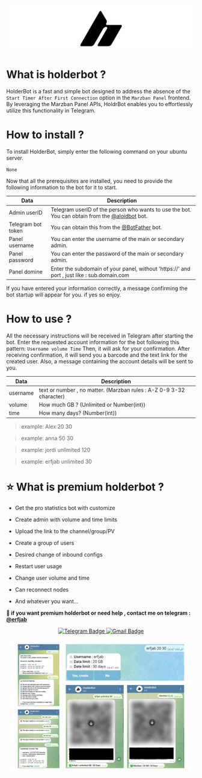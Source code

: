 ![Example Image](holderbotcover.png)

# What is holderbot ?
HolderBot is a fast and simple bot designed to address the absence of the `Start Timer After First Connection` option in the `Marzban Panel` frontend. By leveraging the Marzban Panel APIs, HoldrBot enables you to effortlessly utilize this functionality in Telegram.
# How to install ?
To install HolderBot, simply enter the following command on your ubuntu server.
```
None
```
Now that all the prerequisites are installed, you need to provide the following information to the bot for it to start.

| Data | Description |
| --- | --- |
| Admin userID | Telegram userID of the person who wants to use the bot. You can obtain from the [@aloidbot](https://t.me/aloidbot) bot. |
| Telegram bot token | You can obtain this from the [@BotFather](https://t.me/botfather)  bot. |
| Panel username | You can enter the username of the main or secondary admin. |
| Panel password | You can enter the password of the main or secondary admin. |
| Panel domine | Enter the subdomain of your panel, without 'https://' and port , just like : sub.domain.com |


If you have entered your information correctly, a message confirming the bot startup will appear for you. if yes so enjoy.
# How to use ?
All the necessary instructions will be received in Telegram after starting the bot. Enter the requested account information for the bot following this pattern: `Username volume Time` Then, it will ask for your confirmation. After receiving confirmation, it will send you a barcode and the text link for the created user. Also, a message containing the account details will be sent to you.

| Data | Description |
| --- | --- |
| username | text or number , no matter. (Marzban rules : A-Z 0-9 3-32 character) |
| volume | How much GB ? (Unlimited or Number(int))|
| time | How many days? (Number(int))|

> example: Alex 20 30

> example: anna 50 30

> example: jordi unlimited 120

> example: erfjab unlimited 30 

# ⭐ What is premium holderbot ?
+ Get the pro statistics bot with customize

+ Create admin with volume and time limits

+ Upload the link to the channel/group/PV

+ Create a group of users

+ Desired change of inbound configs
  
+ Restart user usage

+ Change user volume and time

+ Can reconnect nodes

+ And whatever you want...

**💬 if you want premium holderbot or need help , contact me on telegram : [@erfjab](https://t.me/erfjab)**

<p align="center">
  <a target="_blank" href="https://t.me/erfjab">
    <img alt="Telegram Badge" src="https://img.shields.io/badge/erfjab-Telegramlink?style=for-the-badge&logo=telegram&logoColor=white&color=blue&link=https%3A%2F%2Ft.me%2Ferfjab&link=https%3A%2F%2Ft.me%2Ferfjab">
  </a>
  <a target="_blank" href="mailto:erfjab@gmail.com">
    <img alt="Gmail Badge" src="https://img.shields.io/badge/erfjab-gmaillink?style=for-the-badge&logo=gmail&logoColor=white&color=red&link=https%3A%2F%2Ft.me%2Ferfjab">
  </a>
</p>



![Example Image](screenshots.png)


